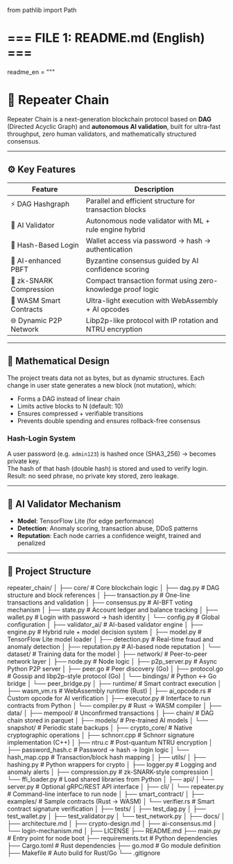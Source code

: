 from pathlib import Path

# === FILE 1: README.md (English) ===
readme_en = """
# 🔁 Repeater Chain

Repeater Chain is a next-generation blockchain protocol based on **DAG** (Directed Acyclic Graph) and **autonomous AI validation**, built for ultra-fast throughput, zero human validators, and mathematically structured consensus.

---

## ⚙️ Key Features

| Feature                   | Description                                                                 |
|--------------------------|-----------------------------------------------------------------------------|
| ⚡ DAG Hashgraph          | Parallel and efficient structure for transaction blocks                     |
| 🤖 AI Validator           | Autonomous node validator with ML + rule engine hybrid                     |
| 🔐 Hash-Based Login       | Wallet access via password → hash → authentication                          |
| 🧠 AI-enhanced PBFT       | Byzantine consensus guided by AI confidence scoring                        |
| 🧬 zk-SNARK Compression   | Compact transaction format using zero-knowledge proof logic                |
| 🔄 WASM Smart Contracts   | Ultra-light execution with WebAssembly + AI opcodes                        |
| 🌐 Dynamic P2P Network    | Libp2p-like protocol with IP rotation and NTRU encryption                  |

---

## 🔬 Mathematical Design

The project treats data not as bytes, but as dynamic structures. Each change in user state generates a new block (not mutation), which:

- Forms a DAG instead of linear chain
- Limits active blocks to N (default: 10)
- Ensures compressed + verifiable transitions
- Prevents double spending and ensures rollback-free consensus

### Hash-Login System

A user password (e.g. `admin123`) is hashed once (SHA3_256) → becomes private key.  
The hash of that hash (double hash) is stored and used to verify login.  
Result: no seed phrase, no private key stored, zero leakage.

---

## 🧠 AI Validator Mechanism

- **Model**: TensorFlow Lite (for edge performance)
- **Detection**: Anomaly scoring, transaction abuse, DDoS patterns
- **Reputation**: Each node carries a confidence weight, trained and penalized

---

## 🧱 Project Structure

repeater_chain/
│
├── core/ # Core blockchain logic
│ ├── dag.py # DAG structure and block references
│ ├── transaction.py # One-line transactions and validation
│ ├── consensus.py # AI-BFT voting mechanism
│ ├── state.py # Account ledger and balance tracking
│ ├── wallet.py # Login with password → hash identity
│ └── config.py # Global configuration
│
├── validator_ai/ # AI-based validator engine
│ ├── engine.py # Hybrid rule + model decision system
│ ├── model.py # TensorFlow Lite model loader
│ ├── detection.py # Real-time fraud and anomaly detection
│ ├── reputation.py # AI-based node reputation
│ └── dataset/ # Training data for the model
│
├── network/ # Peer-to-peer network layer
│ ├── node.py # Node logic
│ ├── p2p_server.py # Async Python P2P server
│ ├── peer.go # Peer discovery (Go)
│ ├── protocol.go # Gossip and libp2p-style protocol (Go)
│ └── bindings/ # Python ↔ Go bridge
│ └── peer_bridge.py
│
├── runtime/ # Smart contract execution
│ ├── wasm_vm.rs # WebAssembly runtime (Rust)
│ ├── ai_opcode.rs # Custom opcode for AI verification
│ ├── executor.py # Interface to run contracts from Python
│ └── compiler.py # Rust → WASM compiler
│
├── data/
│ ├── mempool/ # Unconfirmed transactions
│ ├── chain/ # DAG chain stored in parquet
│ ├── models/ # Pre-trained AI models
│ └── snapshot/ # Periodic state backups
│
├── crypto_core/ # Native cryptographic operations
│ ├── schnorr.cpp # Schnorr signature implementation (C++)
│ ├── ntru.c # Post-quantum NTRU encryption
│ ├── password_hash.c # Password → hash → login logic
│ └── hash_map.cpp # Transaction/block hash mapping
│
├── utils/
│ ├── hashing.py # Python wrappers for crypto
│ ├── logger.py # Logging and anomaly alerts
│ ├── compression.py # zk-SNARK-style compression
│ └── ffi_loader.py # Load shared libraries from Python
│
├── api/
│ └── server.py # Optional gRPC/REST API interface
│
├── cli/
│ └── repeater.py # Command-line interface to run node
│
├── smart_contract/
│ ├── examples/ # Sample contracts (Rust → WASM)
│ └── verifier.rs # Smart contract signature verification
│
├── tests/
│ ├── test_dag.py
│ ├── test_wallet.py
│ ├── test_validator.py
│ └── test_network.py
│
├── docs/
│ ├── architecture.md
│ ├── crypto-design.md
│ ├── ai-consensus.md
│ └── login-mechanism.md
│
├── LICENSE
├── README.md
├── main.py # Entry point for node boot
├── requirements.txt # Python dependencies
├── Cargo.toml # Rust dependencies
├── go.mod # Go module definition
├── Makefile # Auto build for Rust/Go
└── .gitignore
